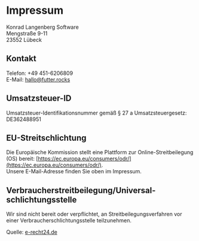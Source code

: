 # Impressum

Konrad Langenberg Software<br/>
Mengstraße 9-11<br/>
23552 Lübeck

## Kontakt

Telefon: +49 451-6206809<br/>
E-Mail: hallo@futter.rocks

## Umsatzsteuer-ID

Umsatzsteuer-Identifikationsnummer gemäß § 27 a Umsatzsteuergesetz: DE362488951

## EU-Streitschlichtung

Die Europäische Kommission stellt eine Plattform zur Online-Streitbeilegung (OS) bereit: [https://ec.europa.eu/consumers/odr/](https://ec.europa.eu/consumers/odr/).  
Unsere E-Mail-Adresse finden Sie oben im Impressum.

## Verbraucher­streit­beilegung/Universal­schlichtungs­stelle

Wir sind nicht bereit oder verpflichtet, an Streitbeilegungsverfahren vor einer Verbraucherschlichtungsstelle teilzunehmen.

Quelle: [e-recht24.de](https://www.e-recht24.de)
